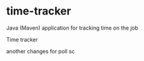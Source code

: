 # time-tracker
Java (Maven) application for tracking time on the job

Time tracker

another changes for poll sc
